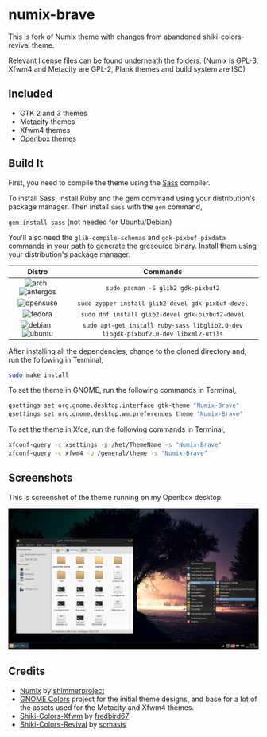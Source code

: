 # numix-brave

This is fork of Numix theme with changes from abandoned shiki-colors-revival theme.

Relevant license files can be found underneath the folders. (Numix is
GPL-3, Xfwm4 and Metacity are GPL-2, Plank themes and build system are ISC)

## Included
- GTK 2 and 3 themes
- Metacity themes
- Xfwm4 themes
- Openbox themes

## Build It

First, you need to compile the theme using the [Sass](http://sass-lang.com/) compiler.

To install Sass, install Ruby and the gem command using your distribution's package manager. Then install `sass` with the `gem` command,

`gem install sass` (not needed for Ubuntu/Debian)

You'll also need the ```glib-compile-schemas``` and  ```gdk-pixbuf-pixdata``` commands in your path to generate the gresource binary. Install them using your distribution's package manager.

|Distro|Commands|
|:----:|:----:|
|![arch][arch] &nbsp;![antergos][antergos]|`sudo pacman -S glib2 gdk-pixbuf2`|
|![opensuse][opensuse]|`sudo zypper install glib2-devel gdk-pixbuf-devel`|
|![fedora][fedora]|`sudo dnf install glib2-devel gdk-pixbuf2-devel`|
|![debian][debian] &nbsp;![ubuntu][ubuntu]|`sudo apt-get install ruby-sass libglib2.0-dev libgdk-pixbuf2.0-dev libxml2-utils`|

After installing all the dependencies, change to the cloned directory and, run the following in Terminal,

```sh
sudo make install
```

To set the theme in GNOME, run the following commands in Terminal,

```sh
gsettings set org.gnome.desktop.interface gtk-theme "Numix-Brave"
gsettings set org.gnome.desktop.wm.preferences theme "Numix-Brave"
```

To set the theme in Xfce, run the following commands in Terminal,

```sh
xfconf-query -c xsettings -p /Net/ThemeName -s "Numix-Brave"
xfconf-query -c xfwm4 -p /general/theme -s "Numix-Brave"
```

## Screenshots

This is screenshot of the theme running on my Openbox desktop.

![Numix-Brave](https://raw.githubusercontent.com/zen-tools/numix-brave-gtk-theme/master/screenshots/openbox.png)

## Credits
- [Numix] by [shimmerproject]
- [GNOME Colors] project for the initial theme designs, and base for a lot
  of the assets used for the Metacity and Xfwm4 themes.
- [Shiki-Colors-Xfwm] by [fredbird67]
- [Shiki-Colors-Revival] by [somasis]

[gnome-colors-revival]: https://github.com/Somasis/gnome-colors-revival
[arc-colors-revival]: https://github.com/Somasis/arc-colors-revival
[Numix]: https://github.com/shimmerproject/Numix
[Shiki-Colors-Xfwm]: http://xfce-look.org/content/show.php/Zukitwo-Colors+Xfwm+Themes?content=148624
[shimmerproject]: http://github.com/shimmerproject
[fredbird67]: http://xfce-look.org/usermanager/search.php?username=fredbird67
[GNOME Colors palette]: https://github.com/Somasis/gnome-colors-revival/blob/master/Palette.png
[releases]: https://github.com/Somasis/shiki-colors-revival/releases
[GNOME Colors]: https://code.google.com/p/gnome-colors
[Shiki-Colors-Revival]: https://github.com/somasis/shiki-colors-revival
[somasis]: https://github.com/somasis

[antergos]: https://antergos.com/distro-logos/logo-square26x26.png "antergos"
[arch]: https://antergos.com/distro-logos/archlogo26x26.png "arch"
[fedora]: https://antergos.com/distro-logos/fedora-logo.png "fedora"
[openSUSE]: https://antergos.com/distro-logos/Geeko-button-bling7.png "openSUSE"
[ubuntu]: https://antergos.com/distro-logos/ubuntu_orange_hex.png "ubuntu"
[debian]: https://antergos.com/distro-logos/openlogo-nd-25.png "debian"
